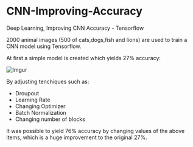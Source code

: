 # CNN-Improving-Accuracy
Deep Learning, Improving CNN Accuracy - Tensorflow

2000 animal images (500 of cats,dogs,fish and lions) are used to train a CNN model using Tensorflow. 

At first a simple model is created which yields 27% accuracy:

![Imgur](https://imgur.com/XcDFOqu.png)

By adjusting tenchiques such as:

- Droupout
- Learning Rate
- Changing Optimizer
- Batch Normalization
- Changing number of blocks


It was possible to yield 76% accuracy by changing values of the above items, which is a huge improvement to the original 27%.


